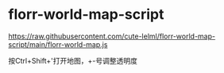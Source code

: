 # florr-world-map-script

https://raw.githubusercontent.com/cute-lelml/florr-world-map-script/main/florr-world-map.js

按Ctrl+Shift+'打开地图，+-号调整透明度
